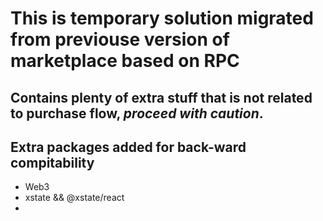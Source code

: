 # This is temporary solution migrated from previouse version of marketplace based on RPC
## Contains plenty of extra stuff that is not related to purchase flow, *proceed with caution*.

## Extra packages added for back-ward compitability
- Web3
- xstate && @xstate/react
- 
